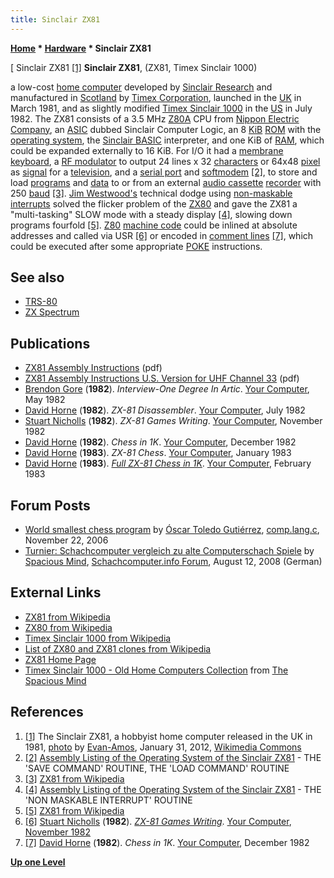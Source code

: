 ```yaml
---
title: Sinclair ZX81
---
```

**[Home](Home "Home") \* [Hardware](Hardware "Hardware") \* Sinclair ZX81**



[ Sinclair ZX81 <a id="cite-note-1" href="#cite-ref-1">[1]</a>
**Sinclair ZX81**, (ZX81, Timex Sinclair 1000)  

a low-cost [home computer](https://en.wikipedia.org/wiki/Home_computer) developed by [Sinclair Research](index.php?title=Sinclair&action=edit&redlink=1 "Sinclair (page does not exist)") and manufactured in [Scotland](https://en.wikipedia.org/wiki/Scotland) by [Timex Corporation](https://en.wikipedia.org/wiki/Timex_Group_USA), launched in the [UK](https://en.wikipedia.org/wiki/United_Kingdom) in March 1981, and as slightly modified [Timex Sinclair 1000](https://en.wikipedia.org/wiki/Timex_Sinclair_1000) in the [US](https://en.wikipedia.org/wiki/United_States) in July 1982. The ZX81 consists of a 3.5 MHz [Z80A](Z80 "Z80") CPU from [Nippon Electric Company](https://en.wikipedia.org/wiki/NEC), an [ASIC](https://en.wikipedia.org/wiki/Application-specific_integrated_circuit) dubbed Sinclair Computer Logic, an 8 [KiB](https://en.wikipedia.org/wiki/Kibibyte) [ROM](Memory#ROM "Memory") with the [operating system](https://en.wikipedia.org/wiki/Operating_system), the [Sinclair BASIC](Basic#Sinclair "Basic") interpreter, and one KiB of [RAM](Memory#RAM "Memory"), which could be expanded externally to 16 KiB. For I/O it had a [membrane keyboard](https://en.wikipedia.org/wiki/Membrane_keyboard), a [RF modulator](https://en.wikipedia.org/wiki/RF_modulator) to output 24 lines x 32 [characters](https://en.wikipedia.org/wiki/Characters_per_line) or 64x48 [pixel](https://en.wikipedia.org/wiki/Pixel) as [signal](https://en.wikipedia.org/wiki/Signal_%28electrical_engineering%29) for a [television](https://en.wikipedia.org/wiki/Television), and a [serial port](https://en.wikipedia.org/wiki/Serial_port) and [softmodem](https://en.wikipedia.org/wiki/Softmodem) <a id="cite-note-2" href="#cite-ref-2">[2]</a>, to store and load [programs](index.php?title=Program&action=edit&redlink=1 "Program (page does not exist)") and [data](Data "Data") to or from an external [audio cassette](https://en.wikipedia.org/wiki/Audio_cassette) [recorder](https://en.wikipedia.org/wiki/Tape_recorder) with 250 [baud](https://en.wikipedia.org/wiki/Baud) <a id="cite-note-3" href="#cite-ref-3">[3]</a>. 
[Jim Westwood's](https://en.wikipedia.org/wiki/Jim_Westwood) technical dodge using [non-maskable interrupts](https://en.wikipedia.org/wiki/Non-maskable_interrupt) solved the flicker problem of the [ZX80](https://en.wikipedia.org/wiki/ZX80) and gave the ZX81 a "multi-tasking" SLOW mode with a steady display <a id="cite-note-4" href="#cite-ref-4">[4]</a>, slowing down programs fourfold <a id="cite-note-5" href="#cite-ref-5">[5]</a>. [Z80](Z80 "Z80") [machine code](https://en.wikipedia.org/wiki/Machine_code) could be inlined at absolute addresses and called via USR <a id="cite-note-6" href="#cite-ref-6">[6]</a> or encoded in [comment lines](https://en.wikipedia.org/wiki/Comment_%28computer_programming%29#BASIC) <a id="cite-note-7" href="#cite-ref-7">[7]</a>, which could be executed after some appropriate [POKE](https://en.wikipedia.org/wiki/PEEK_and_POKE) instructions. 



## See also


* [TRS-80](TRS-80 "TRS-80")
* [ZX Spectrum](ZX_Spectrum "ZX Spectrum")


## Publications


* [ZX81 Assembly Instructions](http://brooknet.no-ip.com/~lex/public/zx81/zx81_assembly_instructions.pdf) (pdf)
* [ZX81 Assembly Instructions U.S. Version for UHF Channel 33](http://www.classiccmp.org/cini/pdf/random/Timex-Sinclair%20ZX81%20Assembly.pdf) (pdf)
* [Brendon Gore](https://magazinesfromthepast.fandom.com/wiki/Brendon_Gore) (**1982**). *Interview-One Degree In Artic*. [Your Computer](Your_Computer "Your Computer"), May 1982
* [David Horne](David_Horne "David Horne") (**1982**). *ZX-81 Disassembler*. [Your Computer](Your_Computer "Your Computer"), July 1982
* [Stuart Nicholls](http://yourcomputeronline.wordpress.com/tag/stuart-nicholls/page/3/) (**1982**). *ZX-81 Games Writing*. [Your Computer](Your_Computer "Your Computer"), November 1982
* [David Horne](David_Horne "David Horne") (**1982**). *Chess in 1K*. [Your Computer](Your_Computer "Your Computer"), December 1982
* [David Horne](David_Horne "David Horne") (**1983**). *ZX-81 Chess*. [Your Computer](Your_Computer "Your Computer"), January 1983
* [David Horne](David_Horne "David Horne") (**1983**). *[Full ZX-81 Chess in 1K](https://users.ox.ac.uk/~uzdm0006/scans/1kchess/)*. [Your Computer](Your_Computer "Your Computer"), February 1983


## Forum Posts


* [World smallest chess program](https://groups.google.com/d/msg/comp.lang.c/GamjraXyeR4/GKUiyZvoTlgJ) by [Óscar Toledo Gutiérrez](%C3%93scar_Toledo_Guti%C3%A9rrez "Óscar Toledo Gutiérrez"), [comp.lang.c](http://groups.google.com/group/comp.lang.c/topics), November 22, 2006
* [Turnier: Schachcomputer vergleich zu alte Computerschach Spiele](http://www.schachcomputer.info/forum/f11/schachcomputer-vergleich-zu-alte-computerschach-spiele-1948-2.html) by [Spacious Mind](The_Spacious_Mind "The Spacious Mind"), [Schachcomputer.info Forum](http://www.schachcomputer.info/forum/portal.php), August 12, 2008 (German)


## External Links


* [ZX81 from Wikipedia](https://en.wikipedia.org/wiki/ZX81)
* [ZX80 from Wikipedia](https://en.wikipedia.org/wiki/ZX80)
* [Timex Sinclair 1000 from Wikipedia](https://en.wikipedia.org/wiki/Timex_Sinclair_1000)
* [List of ZX80 and ZX81 clones from Wikipedia](https://en.wikipedia.org/wiki/List_of_ZX80_and_ZX81_clones)
* [ZX81 Home Page](http://www.honneamise.u-net.com/zx81/)
* [Timex Sinclair 1000 - Old Home Computers Collection](http://www.spacious-mind.com/html/timex_sinclair_1000.html) from [The Spacious Mind](The_Spacious_Mind "The Spacious Mind")


## References


1. <a id="cite-ref-1" href="#cite-note-1">[1]</a> The Sinclair ZX81, a hobbyist home computer released in the UK in 1981, [photo](https://commons.wikimedia.org/wiki/File:Sinclair-ZX81.png) by [Evan-Amos](https://commons.wikimedia.org/wiki/User:Evan-Amos), January 31, 2012, [Wikimedia Commons](https://en.wikipedia.org/wiki/Wikimedia_Commons)
2. <a id="cite-ref-2" href="#cite-note-2">[2]</a> [Assembly Listing of the Operating System of the Sinclair ZX81](http://www.wearmouth.demon.co.uk/zx81.htm) - THE 'SAVE COMMAND' ROUTINE, THE 'LOAD COMMAND' ROUTINE
3. <a id="cite-ref-3" href="#cite-note-3">[3]</a> [ZX81 from Wikipedia](https://en.wikipedia.org/wiki/ZX81)
4. <a id="cite-ref-4" href="#cite-note-4">[4]</a> [Assembly Listing of the Operating System of the Sinclair ZX81](http://www.wearmouth.demon.co.uk/zx81.htm) - THE 'NON MASKABLE INTERRUPT' ROUTINE
5. <a id="cite-ref-5" href="#cite-note-5">[5]</a> [ZX81 from Wikipedia](https://en.wikipedia.org/wiki/ZX81)
6. <a id="cite-ref-6" href="#cite-note-6">[6]</a> [Stuart Nicholls](http://yourcomputeronline.wordpress.com/tag/stuart-nicholls/page/3/) (**1982**). *[ZX-81 Games Writing](http://yourcomputeronline.wordpress.com/2012/09/22/zx-81-games-writing/)*. [Your Computer](Your_Computer "Your Computer"), [November 1982](http://yourcomputeronline.wordpress.com/2011/11/13/november-1982-contents-and-editorial/)
7. <a id="cite-ref-7" href="#cite-note-7">[7]</a> [David Horne](David_Horne "David Horne") (**1982**). *Chess in 1K*. [Your Computer](Your_Computer "Your Computer"), December 1982

**[Up one Level](Hardware "Hardware")**







 

